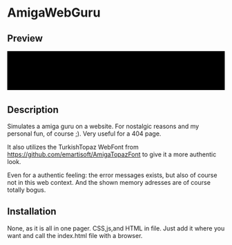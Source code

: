 # AmigaWebGuru

## Preview

![AmigaWebGuru-Preview](Docs/image/preview.gif)

## Description
Simulates a amiga guru on a website. 
For nostalgic reasons and my personal fun, of course ;). Very useful for a 404 page. 

It also utilizes the TurkishTopaz WebFont from https://github.com/emartisoft/AmigaTopazFont to give it a more authentic look.

Even for a authentic feeling: the error messages exists, but also of course not in this web context. 
And the shown memory adresses are of course totally bogus. 

## Installation

None, as it is all in one pager. CSS,js,and HTML in file. 
Just add it where you want and call the index.html file with a browser.   


